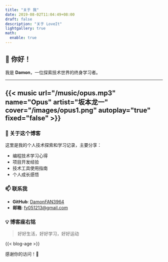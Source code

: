 ```yaml
---
title: "关于 我"
date: 2019-08-02T11:04:49+08:00
draft: false
description: "关于 LoveIt"
lightgallery: true
math:
  enable: true
---
```


## 👋 你好！

我是 **Damon**，一位探索技术世界的终身学习者。

---

{{< music url="/music/opus.mp3" name="Opus" artist="坂本龙一" cover="/images/opus1.png" autoplay="true" fixed="false" >}}
---

### 🚀 关于这个博客

这里是我的个人技术探索和学习记录，主要分享：

- 编程技术学习心得
- 项目开发经验
- 技术工具使用指南
- 个人成长感悟

### 📫 联系我

- **GitHub**: [DamonFAN3964](https://github.com/DamonFAN3964)
- **邮箱**: fy051213@gmail.com

### 💡 博客座右铭

> 好好生活，好好学习，好好运动

{{< blog-age >}}

感谢你的访问！🎉